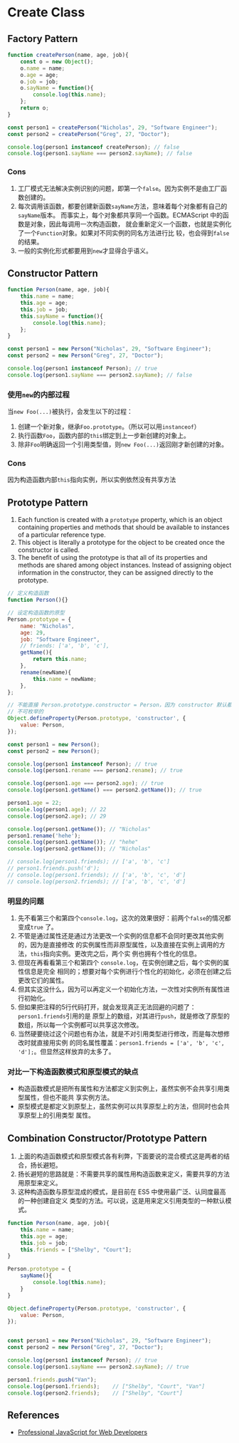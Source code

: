 # Create Class


## Factory Pattern
```js
function createPerson(name, age, job){
    const o = new Object();
    o.name = name;
    o.age = age;
    o.job = job;
    o.sayName = function(){
        console.log(this.name);
    };
    return o;
}

const person1 = createPerson("Nicholas", 29, "Software Engineer");
const person2 = createPerson("Greg", 27, "Doctor");

console.log(person1 instanceof createPerson); // false
console.log(person1.sayName === person2.sayName); // false
```

### Cons
1. 工厂模式无法解决实例识别的问题，即第一个`false`。因为实例不是由工厂函数创建的。
2. 每次调用该函数，都要创建新函数`sayName`方法，意味着每个对象都有自己的`sayName`版本。
而事实上，每个对象都共享同一个函数。ECMAScript 中的函数是对象，因此每调用一次构造函数，
就会重新定义一个函数，也就是实例化了一个`Function`对象。如果对不同实例的同名方法进行比
较，也会得到`false`的结果。
3. 一般的实例化形式都要用到`new`才显得合乎语义。


## Constructor Pattern
```js
function Person(name, age, job){
    this.name = name;
    this.age = age;
    this.job = job;
    this.sayName = function(){
        console.log(this.name);
    };
}

const person1 = new Person("Nicholas", 29, "Software Engineer");
const person2 = new Person("Greg", 27, "Doctor");

console.log(person1 instanceof Person); // true
console.log(person1.sayName === person2.sayName); // false
```

### 使用`new`的内部过程
当`new Foo(...)`被执行，会发生以下的过程：
1. 创建一个新对象，继承`Foo.prototype`。（所以可以用`instanceof`）
2. 执行函数`Foo`，函数内部的`this`绑定到上一步新创建的对象上。
3. 除非`Foo`明确返回一个引用类型值，则`new Foo(...)`返回刚才新创建的对象。

### Cons
因为构造函数内部`this`指向实例，所以实例依然没有共享方法


## Prototype Pattern
1. Each function is created with a `prototype` property, which is an object
containing properties and methods that should be available to instances of a
particular reference type.
2. This object is literally a prototype for the object to be created once the
constructor is called.
3. The benefit of using the prototype is that all of its properties and methods
are shared among object instances. Instead of assigning object information in
the constructor, they can be assigned directly to the prototype.

```js
// 定义构造函数
function Person(){}

// 设定构造函数的原型
Person.prototype = {
    name: "Nicholas",
    age: 29,
    job: "Software Engineer",
    // friends: ['a', 'b', 'c'],
    getName(){
        return this.name;
    },
    rename(newName){
        this.name = newName;
    },
};

// 不能直接 Person.prototype.constructor = Person，因为 constructor 默认都是
// 不可枚举的
Object.defineProperty(Person.prototype, 'constructor', {
    value: Person,
});

const person1 = new Person();
const person2 = new Person();

console.log(person1 instanceof Person); // true
console.log(person1.rename === person2.rename); // true

console.log(person1.age === person2.age); // true
console.log(person1.getName() === person2.getName()); // true

person1.age = 22;
console.log(person1.age); // 22
console.log(person2.age); // 29

console.log(person1.getName()); // "Nicholas"
person1.rename('hehe');
console.log(person1.getName()); // "hehe"
console.log(person2.getName()); // "Nicholas"

// console.log(person1.friends); // ['a', 'b', 'c']
// person1.friends.push('d');
// console.log(person1.friends); // ['a', 'b', 'c', 'd']
// console.log(person2.friends); // ['a', 'b', 'c', 'd']
```

### 明显的问题
1. 先不看第三个和第四个`console.log`，这次的效果很好：前两个`false`的情况都变成`true`
了。
2. 不管是通过属性还是通过方法更改一个实例的信息都不会同时更改其他实例的，因为是直接修改
的实例属性而非原型属性，以及直接在实例上调用的方法，`this`指向实例。更改完之后，两个实
例也拥有个性化的信息。
3. 但现在再看看第三个和第四个 `console.log`，在实例创建之后，每个实例的属性信息是完全
相同的；想要对每个实例进行个性化的初始化，必须在创建之后更改它们的属性。
4. 但其实这没什么，因为可以再定义一个初始化方法，一次性对实例所有属性进行初始化。
5. 但如果把注释的5行代码打开，就会发现真正无法回避的问题了：`person1.friends`引用的是
原型上的数组，对其进行`push`，就是修改了原型的数组，所以每一个实例都可以共享这次修改。
6. 当然硬要绕过这个问题也有办法，就是不对引用类型进行修改，而是每次想修改时就直接用实例
的同名属性覆盖：`person1.friends = ['a', 'b', 'c', 'd'];`。但显然这样放弃的太多了。

### 对比一下构造函数模式和原型模式的缺点
* 构造函数模式是把所有属性和方法都定义到实例上，虽然实例不会共享引用类型属性，但也不能共
享实例方法。
* 原型模式是都定义到原型上，虽然实例可以共享原型上的方法，但同时也会共享原型上的引用类型
属性。


## Combination Constructor/Prototype Pattern
1. 上面的构造函数模式和原型模式各有利弊，下面要说的混合模式这是两者的结合，扬长避短。
2. 扬长避短的思路就是：不需要共享的属性用构造函数来定义，需要共享的方法用原型来定义。
3. 这种构造函数与原型混成的模式，是目前在 ES5 中使用最广泛、认同度最高的一种创建自定义
类型的方法。可以说，这是用来定义引用类型的一种默认模式。

```js
function Person(name, age, job){
    this.name = name;
    this.age = age;
    this.job = job;
    this.friends = ["Shelby", "Court"];
}

Person.prototype = {
    sayName(){
        console.log(this.name);
    }
}

Object.defineProperty(Person.prototype, 'constructor', {
    value: Person,
});


const person1 = new Person("Nicholas", 29, "Software Engineer");
const person2 = new Person("Greg", 27, "Doctor");

console.log(person1 instanceof Person); // true
console.log(person1.sayName === person2.sayName); // true

person1.friends.push("Van");
console.log(person1.friends);    // ["Shelby", "Court", "Van"]
console.log(person2.friends);    // ["Shelby", "Court"]
```


## References
* [Professional JavaScript for Web Developers](https://book.douban.com/subject/7157249/)
